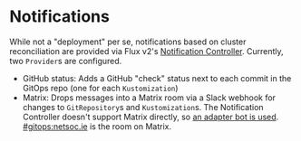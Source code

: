 # Notifications

While not a "deployment" per se, notifications based on cluster reconciliation are provided via Flux v2's
[Notification Controller](https://fluxcd.io/docs/components/notification/). Currently, two `Provider`s are configured.

- GitHub status: Adds a GitHub "check" status next to each commit in the GitOps repo (one for each `Kustomization`)
- Matrix: Drops messages into a Matrix room via a Slack webhook for changes to `GitRepository`s and `Kustomization`s.
  The Notification Controller doesn't support Matrix directly, so [an adapter bot is used](https://t2bot.io/webhooks/).
  [#gitops:netsoc.ie](https://matrix.to/#/#gitops:netsoc.ie) is the room on Matrix.
